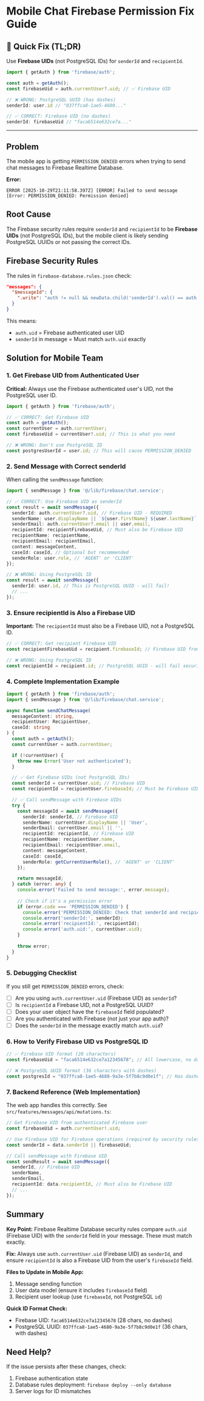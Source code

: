 # Mobile Chat Firebase Permission Fix Guide

## 🚨 Quick Fix (TL;DR)

Use **Firebase UIDs** (not PostgreSQL IDs) for `senderId` and `recipientId`.

```typescript
import { getAuth } from 'firebase/auth';

const auth = getAuth();
const firebaseUid = auth.currentUser?.uid; // ✅ Firebase UID

// ❌ WRONG: PostgreSQL UUID (has dashes)
senderId: user.id // "037ffca8-1ae5-4680..."

// ✅ CORRECT: Firebase UID (no dashes)
senderId: firebaseUid // "faca6514e632ce7a..."
```

---

## Problem
The mobile app is getting `PERMISSION_DENIED` errors when trying to send chat messages to Firebase Realtime Database.

**Error:**
```
ERROR [2025-10-29T21:11:58.397Z] [ERROR] Failed to send message 
[Error: PERMISSION_DENIED: Permission denied]
```

## Root Cause
The Firebase security rules require `senderId` and `recipientId` to be **Firebase UIDs** (not PostgreSQL IDs), but the mobile client is likely sending PostgreSQL UUIDs or not passing the correct IDs.

## Firebase Security Rules
The rules in `firebase-database.rules.json` check:
```json
"messages": {
  "$messageId": {
    ".write": "auth != null && newData.child('senderId').val() == auth.uid"
  }
}
```

This means:
- `auth.uid` = Firebase authenticated user UID
- `senderId` in message = Must match `auth.uid` exactly

## Solution for Mobile Team

### 1. Get Firebase UID from Authenticated User

**Critical:** Always use the Firebase authenticated user's UID, not the PostgreSQL user ID.

```typescript
import { getAuth } from 'firebase/auth';

// ✅ CORRECT: Get Firebase UID
const auth = getAuth();
const currentUser = auth.currentUser;
const firebaseUid = currentUser?.uid; // This is what you need

// ❌ WRONG: Don't use PostgreSQL ID
const postgresUserId = user.id; // This will cause PERMISSION_DENIED
```

### 2. Send Message with Correct senderId

When calling the `sendMessage` function:

```typescript
import { sendMessage } from '@/lib/firebase/chat.service';

// ✅ CORRECT: Use Firebase UID as senderId
const result = await sendMessage({
  senderId: auth.currentUser?.uid, // Firebase UID - REQUIRED
  senderName: user.displayName || `${user.firstName} ${user.lastName}`,
  senderEmail: auth.currentUser?.email || user.email,
  recipientId: recipientFirebaseUid, // Must also be Firebase UID
  recipientName: recipientName,
  recipientEmail: recipientEmail,
  content: messageContent,
  caseId: caseId, // Optional but recommended
  senderRole: user.role, // 'AGENT' or 'CLIENT'
});

// ❌ WRONG: Using PostgreSQL ID
const result = await sendMessage({
  senderId: user.id, // This is PostgreSQL UUID - will fail!
  // ...
});
```

### 3. Ensure recipientId is Also a Firebase UID

**Important:** The `recipientId` must also be a Firebase UID, not a PostgreSQL ID.

```typescript
// ✅ CORRECT: Get recipient Firebase UID
const recipientFirebaseUid = recipient.firebaseId; // Firebase UID from backend

// ❌ WRONG: Using PostgreSQL ID
const recipientId = recipient.id; // PostgreSQL UUID - will fail security rules
```

### 4. Complete Implementation Example

```typescript
import { getAuth } from 'firebase/auth';
import { sendMessage } from '@/lib/firebase/chat.service';

async function sendChatMessage(
  messageContent: string,
  recipientUser: RecipientUser,
  caseId: string
) {
  const auth = getAuth();
  const currentUser = auth.currentUser;

  if (!currentUser) {
    throw new Error('User not authenticated');
  }

  // ✅ Get Firebase UIDs (not PostgreSQL IDs)
  const senderId = currentUser.uid; // Firebase UID
  const recipientId = recipientUser.firebaseId; // Must be Firebase UID, not PostgreSQL ID

  // ✅ Call sendMessage with Firebase UIDs
  try {
    const messageId = await sendMessage({
      senderId: senderId, // Firebase UID
      senderName: currentUser.displayName || 'User',
      senderEmail: currentUser.email || '',
      recipientId: recipientId, // Firebase UID
      recipientName: recipientUser.name,
      recipientEmail: recipientUser.email,
      content: messageContent,
      caseId: caseId,
      senderRole: getCurrentUserRole(), // 'AGENT' or 'CLIENT'
    });

    return messageId;
  } catch (error: any) {
    console.error('Failed to send message:', error.message);
    
    // Check if it's a permission error
    if (error.code === 'PERMISSION_DENIED') {
      console.error('PERMISSION_DENIED: Check that senderId and recipientId are Firebase UIDs');
      console.error('senderId:', senderId);
      console.error('recipientId:', recipientId);
      console.error('auth.uid:', currentUser.uid);
    }
    
    throw error;
  }
}
```

### 5. Debugging Checklist

If you still get `PERMISSION_DENIED` errors, check:

- [ ] Are you using `auth.currentUser.uid` (Firebase UID) as `senderId`?
- [ ] Is `recipientId` a Firebase UID, not a PostgreSQL UUID?
- [ ] Does your user object have the `firebaseId` field populated?
- [ ] Are you authenticated with Firebase (not just your app auth)?
- [ ] Does the `senderId` in the message exactly match `auth.uid`?

### 6. How to Verify Firebase UID vs PostgreSQL ID

```typescript
// ✅ Firebase UID format (28 characters)
const firebaseUid = "faca6514e632ce7a12345678"; // All lowercase, no dashes

// ❌ PostgreSQL UUID format (36 characters with dashes)
const postgresId = "037ffca8-1ae5-4680-9a3e-5f7b8c9d0e1f"; // Has dashes
```

### 7. Backend Reference (Web Implementation)

The web app handles this correctly. See `src/features/messages/api/mutations.ts`:

```typescript
// Get Firebase UID from authenticated Firebase user
const firebaseUid = auth.currentUser!.uid;

// Use Firebase UID for Firebase operations (required by security rules)
const senderId = data.senderId || firebaseUid;

// Call sendMessage with Firebase UID
const sendResult = await sendMessage({
  senderId, // Firebase UID
  senderName,
  senderEmail,
  recipientId: data.recipientId, // Must also be Firebase UID
  // ...
});
```

## Summary

**Key Point:** Firebase Realtime Database security rules compare `auth.uid` (Firebase UID) with the `senderId` field in your message. These must match exactly.

**Fix:** Always use `auth.currentUser.uid` (Firebase UID) as `senderId`, and ensure `recipientId` is also a Firebase UID from the user's `firebaseId` field.

**Files to Update in Mobile App:**
1. Message sending function
2. User data model (ensure it includes `firebaseId` field)
3. Recipient user lookup (use `firebaseId`, not PostgreSQL `id`)

**Quick ID Format Check:**
- Firebase UID: `faca6514e632ce7a12345678` (28 chars, no dashes)
- PostgreSQL UUID: `037ffca8-1ae5-4680-9a3e-5f7b8c9d0e1f` (36 chars, with dashes)

## Need Help?

If the issue persists after these changes, check:
1. Firebase authentication state
2. Database rules deployment: `firebase deploy --only database`
3. Server logs for ID mismatches
